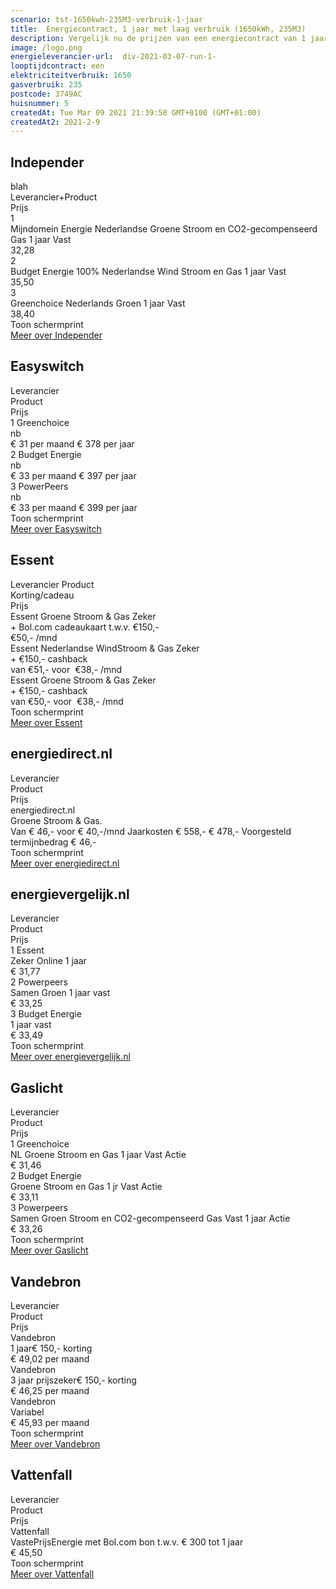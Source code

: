 ```yaml
---
scenario: tst-1650kwh-235M3-verbruik-1-jaar  
title:  Energiecontract, 1 jaar met laag verbruik (1650kWh, 235M3)  
description: Vergelijk nu de prijzen van een energiecontract van 1 jaar - laagverbruik  
image: /logo.png  
energieleverancier-url:  div-2021-03-07-run-1-  
looptijdcontract: een  
elektriciteitverbruik: 1650  
gasverbruik: 235  
postcode: 3749AC  
huisnummer: 5  
createdAt: Tue Mar 09 2021 21:39:58 GMT+0100 (GMT+01:00)  
createdAt2: 2021-2-9  
---
```

## Independer

<div class="p-2 rounded-md tarievenblok bg-gray-50">
<div class="table w-full rounded-xl">
<div class="table-row-group">
<div class="table-row text-purple-100 bg-purple-900 hover:opacity-95">
<div class="table-cell p-2 uppercase">blah</div>
<div class="table-cell uppercase">Leverancier+Product</div>
<div class="table-cell uppercase">Prijs</div>
</div>
<div class="table-row result-one hover:bg-gray-100">
<div class="table-cell py-1 pl-2 border-b border-gray-200">1</div>
<div class="table-cell border-b border-gray-200">Mijndomein Energie Nederlandse Groene Stroom en CO2-gecompenseerd Gas 1 jaar Vast</div>
<div class="table-cell border-b border-gray-200">32,28</div>
</div>
<div class="table-row result-two hover:bg-gray-100">
<div class="table-cell p-1 pl-2 border-b border-gray-200">2</div>
<div class="table-cell border-b border-gray-200">Budget Energie 100% Nederlandse Wind Stroom en Gas 1 jaar Vast</div>
<div class="table-cell border-b border-gray-200">35,50</div>
</div>
<div class="table-row result-three hover:bg-gray-100">
<div class="table-cell p-1 pl-2 border-b border-gray-200">3</div>
<div class="table-cell border-b border-gray-200">Greenchoice Nederlands Groen 1 jaar Vast</div>
<div class="table-cell border-b border-gray-200">38,40</div>
</div>
</div>
</div>
<div x-data="{show:false}" class="mt-2 ">
<a x-on:click.prevent="show=!show" x-text="show ? 'Verberg schermprint' : 'Toon schermprint'" class="pl-2 text-sm text-gray-400 cursor-pointer rounded-xl focus:outline-none">
<div>Toon schermprint</div>
</a>
<div x-show="show" class="tarievenimg" style="display: none;">
<div class="mt-4 bg-gray-100 rounded-xl">
<div class="w-full p-2 text-sm text-center text-gray-400"> om te zien of tarieven correct verwerkt zijn.....</div>

![Vergelijk Independer](/img/el/independer-tst-1650kwh-235M3-verbruik-1-jaar-week10.png "Vergelijk Independer")

</div></div></div>
<div class="pl-2 text-sm text-gray-400 print:hidden">
<a href="/gids/independer" title="Independer">Meer over Independer</a>
</div>
</div>

## Easyswitch

<div class="p-2 rounded-md tarievenblok bg-gray-50">
<div class="table w-full rounded-xl">
<div class="table-row-group">
<div class="table-row text-purple-100 bg-purple-900 hover:opacity-95">
<div class="table-cell p-2 uppercase">Leverancier</div>
<div class="table-cell uppercase">Product</div>
<div class="table-cell uppercase">Prijs</div>
</div>
<div class="table-row result-one hover:bg-gray-100">
<div class="table-cell py-1 pl-2 border-b border-gray-200">1 Greenchoice</div>
<div class="table-cell border-b border-gray-200">nb</div>
<div class="table-cell border-b border-gray-200">€ 31 per maand € 378 per jaar</div>
</div>
<div class="table-row result-two hover:bg-gray-100">
<div class="table-cell p-1 pl-2 border-b border-gray-200">2 Budget Energie</div>
<div class="table-cell border-b border-gray-200">nb</div>
<div class="table-cell border-b border-gray-200">€ 33 per maand € 397 per jaar</div>
</div>
<div class="table-row result-three hover:bg-gray-100">
<div class="table-cell p-1 pl-2 border-b border-gray-200">3 PowerPeers</div>
<div class="table-cell border-b border-gray-200">nb</div>
<div class="table-cell border-b border-gray-200">€ 33 per maand € 399 per jaar</div>
</div>
</div>
</div>
<div x-data="{show:false}" class="mt-2 print:hidden">
<a x-on:click.prevent="show=!show" x-text="show ? 'Verberg schermprint' : 'Toon schermprint'" class="pl-2 text-sm text-gray-400 cursor-pointer rounded-xl focus:outline-none">
<div>Toon schermprint</div>
</a>
<div x-show="show" class="tarievenimg" style="display: none;">
<div class="mt-4 bg-gray-100 rounded-xl ">
<div class="w-full p-2 text-sm text-center text-gray-400"> om te zien of tarieven correct verwerkt zijn.....</div>

![Vergelijk Easyswitch](/img/el/easyswitch-tst-1650kwh-235M3-verbruik-1-jaar-week10.png "Vergelijk Easyswitch")

</div></div></div>
<div class="pl-2 text-sm text-gray-400 print:hidden">
<a href="/gids/easyswitch" title="Easyswitch">Meer over Easyswitch</a>
</div>
</div>

## Essent

<div class="p-2 rounded-md tarievenblok bg-gray-50">
<div class="table w-full rounded-xl">
<div class="table-row-group">
<div class="table-row text-purple-100 bg-purple-900 hover:opacity-95">
<div class="table-cell p-2 uppercase">Leverancier Product</div>
<div class="table-cell uppercase">Korting/cadeau</div>
<div class="table-cell uppercase">Prijs</div>
</div>
<div class="table-row result-one hover:bg-gray-100">
<div class="table-cell py-1 pl-2 border-b border-gray-200">Essent Groene Stroom & Gas Zeker</div>
<div class="table-cell border-b border-gray-200">+ Bol.com cadeaukaart t.w.v. €150,-</div>
<div class="table-cell border-b border-gray-200">€50,- /mnd</div>
</div>
<div class="table-row result-two hover:bg-gray-100">
<div class="table-cell p-1 pl-2 border-b border-gray-200">Essent Nederlandse WindStroom & Gas Zeker</div>
<div class="table-cell border-b border-gray-200">+ €150,- cashback</div>
<div class="table-cell border-b border-gray-200">van €51,- voor  €38,- /mnd</div>
</div>
<div class="table-row result-three hover:bg-gray-100">
<div class="table-cell p-1 pl-2 border-b border-gray-200">Essent Groene Stroom & Gas Zeker</div>
<div class="table-cell border-b border-gray-200">+ €150,- cashback</div>
<div class="table-cell border-b border-gray-200">van €50,- voor  €38,- /mnd</div>
</div>
</div>
</div>
<div x-data="{show:false}" class="mt-2 print:hidden">
<a x-on:click.prevent="show=!show" x-text="show ? 'Verberg schermprint' : 'Toon schermprint'" class="pl-2 text-sm text-gray-400 cursor-pointer rounded-xl focus:outline-none">
<div>Toon schermprint</div>
</a>
<div x-show="show" class="tarievenimg" style="display: none;">
<div class="mt-4 bg-gray-100 rounded-xl">
<div class="w-full p-2 text-sm text-center text-gray-400"> om te zien of tarieven correct verwerkt zijn.....</div>

![Vergelijk energietarieven Essent](/img/el/essent-tst-1650kwh-235M3-verbruik-1-jaar-week10.png "Vergelijk energietarieven Essent")

</div></div></div><div class="pl-2 text-sm text-gray-400 print:hidden">
<a href="/gids/essent" title="Essent">Meer over Essent</a>
</div>
</div>

## energiedirect.nl

<div class="p-2 rounded-md tarievenblok bg-gray-50">
<div class="table w-full rounded-xl">
<div class="table-row-group">
<div class="table-row text-purple-100 bg-purple-900 hover:opacity-95">
<div class="table-cell p-2 uppercase">Leverancier</div>
<div class="table-cell uppercase">Product</div>
<div class="table-cell uppercase">Prijs</div>
</div>
<div class="table-row result-one hover:bg-gray-100">
<div class="table-cell py-1 pl-2 border-b border-gray-200">energiedirect.nl</div>
<div class="table-cell border-b border-gray-200">Groene Stroom & Gas.</div>
<div class="table-cell border-b border-gray-200">Van € 46,- voor € 40,-/mnd Jaarkosten € 558,- € 478,- Voorgesteld termijnbedrag € 46,-</div>
</div>
</div>
</div>
<div x-data="{show:false}" class="mt-2 print:hidden">
<a x-on:click.prevent="show=!show" x-text="show ? 'Verberg schermprint' : 'Toon schermprint'" class="pl-2 text-sm text-gray-400 cursor-pointer rounded-xl focus:outline-none">
<div>Toon schermprint</div>
</a>
<div x-show="show" class="tarievenimg" style="display: none;">
<div class="mt-4 bg-gray-100 rounded-xl">
<div class="w-full p-2 text-sm text-center text-gray-400"> om te zien of tarieven correct verwerkt zijn.....</div>

![Vergelijk energietarieven energiedirect.nl](/img/el/energiedirect-tst-1650kwh-235M3-verbruik-1-jaar-week10.png "Vergelijk energietarieven energiedirect.nl")

</div></div></div>
<div class="pl-2 text-sm text-gray-400 print:hidden">
<a href="/gids/energiedirect" title="energiedirect.nl">Meer over energiedirect.nl</a>
</div>
</div>

## energievergelijk.nl

<div class="p-2 rounded-md tarievenblok bg-gray-50">
<div class="table w-full rounded-xl">
<div class="table-row-group">
<div class="table-row text-purple-100 bg-purple-900 hover:opacity-95">
<div class="table-cell p-2 uppercase">Leverancier</div>
<div class="table-cell uppercase">Product</div>
<div class="table-cell uppercase">Prijs</div>
</div>
<div class="table-row result-one hover:bg-gray-100 ">
<div class="table-cell py-1 pl-2 border-b border-gray-200">1 Essent</div>
<div class="table-cell border-b border-gray-200">Zeker Online 1 jaar</div>
<div class="table-cell border-b border-gray-200">€ 31,77</div>
</div>
<div class="table-row result-two hover:bg-gray-100">
<div class="table-cell p-1 pl-2 border-b border-gray-200 ">2 Powerpeers</div>
<div class="table-cell border-b border-gray-200">Samen Groen 1 jaar vast</div>
<div class="table-cell border-b border-gray-200">€ 33,25</div>
</div>
<div class="table-row result-three hover:bg-gray-100">
<div class="table-cell p-1 pl-2 border-b border-gray-200 ">3 Budget Energie</div>
<div class="table-cell border-b border-gray-200">1 jaar vast</div>
<div class="table-cell border-b border-gray-200">€ 33,49</div>
</div>
</div>
</div>
<div x-data="{show:false}" class="mt-2 print:hidden">
<a x-on:click.prevent="show=!show" x-text="show ? 'Verberg schermprint' : 'Toon schermprint'" class="pl-2 text-sm text-gray-400 cursor-pointer rounded-xl focus:outline-none">
<div>Toon schermprint</div>
</a>
<div x-show="show" class="tarievenimg" style="display: none;">
<div class="mt-4 bg-gray-100 rounded-xl">
<div class="w-full p-2 text-sm text-center text-gray-400"> om te zien of tarieven correct verwerkt zijn.....</div>

![Vergelijk energietarieven energievergelijk.nl](/img/el/energievergelijk-tst-1650kwh-235M3-verbruik-1-jaar-week10.png "Vergelijk energietarieven energievergelijk.nl")

</div></div></div>
<div class="pl-2 text-sm text-gray-400 print:hidden">
<a href="/gids/energievergelijk" title="energievergelijk">Meer over energievergelijk.nl</a>
</div>
</div>

## Gaslicht

<div class="p-2 rounded-md tarievenblok bg-gray-50">
<div class="table w-full rounded-xl">
<div class="table-row-group">
<div class="table-row text-purple-100 bg-purple-900 hover:opacity-95">
<div class="table-cell p-2 uppercase">Leverancier</div>
<div class="table-cell uppercase">Product</div>
<div class="table-cell uppercase">Prijs</div>
</div>
<div class="table-row result-one hover:bg-gray-100 ">
<div class="table-cell py-1 pl-2 border-b border-gray-200">1 Greenchoice</div>
<div class="table-cell border-b border-gray-200">NL Groene Stroom en Gas 1 jaar Vast Actie</div>
<div class="table-cell border-b border-gray-200">€ 31,46</div>
</div>
<div class="table-row result-two hover:bg-gray-100">
<div class="table-cell p-1 pl-2 border-b border-gray-200 ">2 Budget Energie</div>
<div class="table-cell border-b border-gray-200">Groene Stroom en Gas 1 jr Vast Actie</div>
<div class="table-cell border-b border-gray-200">€ 33,11</div>
</div>
<div class="table-row result-three hover:bg-gray-100">
<div class="table-cell p-1 pl-2 border-b border-gray-200 ">3 Powerpeers</div>
<div class="table-cell border-b border-gray-200">Samen Groen Stroom en CO2-gecompenseerd Gas Vast 1 jaar Actie</div>
<div class="table-cell border-b border-gray-200">€ 33,26</div>
</div>
</div>
</div>
<div x-data="{show:false}" class="mt-2 print:hidden">
<a x-on:click.prevent="show=!show" x-text="show ? 'Verberg schermprint' : 'Toon schermprint'" class="pl-2 text-sm text-gray-400 cursor-pointer rounded-xl focus:outline-none">
<div>Toon schermprint</div>
</a>
<div x-show="show" class="tarievenimg" style="display: none;">
<div class="mt-4 bg-gray-100 rounded-xl">
<div class="w-full p-2 text-sm text-center text-gray-400"> om te zien of tarieven correct verwerkt zijn.....</div>

![Vergelijk gaslicht](/img/el/gaslicht-tst-1650kwh-235M3-verbruik-1-jaar-week10.png "Vergelijk energietarieven gaslicht")

</div></div></div>
<div class="pl-2 text-sm text-gray-400 print:hidden">
<a href="/gids/gaslicht" title="Gaslicht">Meer over Gaslicht</a>
</div>
</div>

## Vandebron

<div class="p-2 rounded-md tarievenblok bg-gray-50">
<div class="table w-full rounded-xl">
<div class="table-row-group">
<div class="table-row text-purple-100 bg-purple-900 hover:opacity-95">
<div class="table-cell p-2 uppercase">Leverancier</div>
<div class="table-cell uppercase">Product</div>
<div class="table-cell uppercase">Prijs</div>
</div>
<div class="table-row result-one hover:bg-gray-100">
<div class="table-cell py-1 pl-2 border-b border-gray-200">Vandebron</div>
<div class="table-cell border-b border-gray-200">1 jaar€ 150,- korting</div>
<div class="table-cell border-b border-gray-200">€ 49,02 per maand</div>
</div>
<div class="table-row result-two hover:bg-gray-100">
<div class="table-cell p-1 pl-2 border-b border-gray-200">Vandebron</div>
<div class="table-cell border-b border-gray-200">3 jaar prijszeker€ 150,- korting</div>
<div class="table-cell border-b border-gray-200">€ 46,25 per maand</div>
</div>
<div class="table-row result-three hover:bg-gray-100">
<div class="table-cell p-1 pl-2 border-b border-gray-200">Vandebron</div>
<div class="table-cell border-b border-gray-200">Variabel</div>
<div class="table-cell border-b border-gray-200">€ 45,93 per maand</div>
</div>
</div>
</div>
<div x-data="{show:false}" class="mt-2 print:hidden">
<a x-on:click.prevent="show=!show" x-text="show ? 'Verberg schermprint' : 'Toon schermprint'" class="pl-2 text-sm text-gray-400 cursor-pointer rounded-xl focus:outline-none">
<div>Toon schermprint</div>
</a>
<div x-show="show" class="tarievenimg" style="display: none;">
<div class="mt-4 bg-gray-100 rounded-xl">
<div class="w-full p-2 text-sm text-center text-gray-400"> om te zien of tarieven correct verwerkt zijn.....</div>

![alt text](/img/el/vandebron-tst-1650kwh-235M3-verbruik-1-jaar-week10.png "Vergelijk energietarieven VandeBron")

</div></div></div>
<div class="pl-2 text-sm text-gray-400 print:hidden">
<a href="/gids/vandebron" title="Vandebron">Meer over Vandebron</a>
</div>
</div>

## Vattenfall

<div class="p-2 rounded-md tarievenblok bg-gray-50">
<div class="table w-full rounded-xl">
<div class="table-row-group">
<div class="table-row text-purple-100 bg-purple-900 hover:opacity-95">
<div class="table-cell p-2 uppercase">Leverancier</div>
<div class="table-cell uppercase">Product</div>
<div class="table-cell uppercase">Prijs</div>
</div>
<div class="table-row result-one hover:bg-gray-100 ">
<div class="table-cell py-1 pl-2 border-b border-gray-200">Vattenfall</div>
<div class="table-cell border-b border-gray-200">VastePrijsEnergie met Bol.com bon t.w.v. € 300 tot 1 jaar</div>
<div class="table-cell border-b border-gray-200">€ 45,50</div>
</div>
</div>
</div>
<div x-data="{show:false}" class="mt-2 print:hidden">
<a x-on:click.prevent="show=!show" x-text="show ? 'Verberg schermprint' : 'Toon schermprint'" class="pl-2 text-sm text-gray-400 cursor-pointer rounded-xl focus:outline-none">
<div>Toon schermprint</div>
</a>
<div x-show="show" class="tarievenimg" style="display: none;">
<div class="mt-4 bg-gray-100 rounded-xl">
<div class="w-full p-2 text-sm text-center text-gray-400"> om te zien of tarieven correct verwerkt zijn.....</div>

![Vergelijk energietarieven Vattenfall](/img/el/vattenfall-tst-1650kwh-235M3-verbruik-1-jaar-week10.png "Vergelijk energietarieven Vattenfall")

</div></div></div>
<div class="pl-2 text-sm text-gray-400 print:hidden">
<a href="/gids/vattenfall" title="Vattenfall">Meer over Vattenfall</a>
</div>
</div>